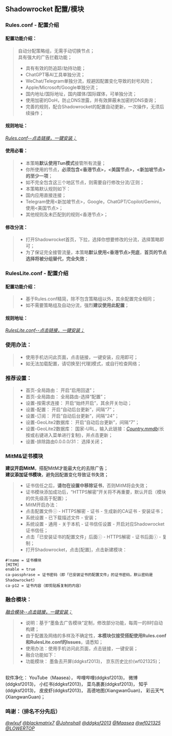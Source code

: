 ## Shadowrocket 配置/模块<br>

### Rules.conf - 配置介绍
#### 配置功能介绍：<br>
> 自动分配策略组，无需手动切换节点；<br>
> 具有强大的广告拦截功能；<br>
> * 具有有效的防追踪/劫持功能；<br>
> * ChatGPT等AI工具单独分流；<br>
> * WeChat/Telegram单独分流，规避因配置变化导致的封号风险；<br>
> * Apple/Microsoft/Google单独分流；<br>
> * 国内地址/国际地址，国内媒体/国际媒体，可单独分流；<br>
> * 使用加密的DoH，防止DNS泄露，并有效屏蔽未加密的DNS查询；<br>
> * 完善的规则，配合Shadowrocket的配置自动更新，一次操作，无须后续操作；<br>

#### 规则地址：<br>
[*Rules.conf--点击链接，一键安装；*](https://lowertop.github.io/Shadowrocket-First/redirect.html?url=shadowrocket://config/add/https://raw.githubusercontent.com/XiangwanGuan/Shadowrocket/main/Rules.conf)<br>

#### 使用必看：<br>
> * 本策略**默认使用Tun模式**接管所有流量；<br>
> * 你所使用的节点，**必须包含<香港节点>，<美国节点>，<新加坡节点>的至少一项**；<br>
> * 如不完全包含这三个地区节点，则需要自行修改分流/正则；<br>
> * 本策略默认规则如下：<br>
> * 国内应用直接连接；<br>
> * Telegram使用<新加坡节点>，Google，ChatGPT/Copilot/Gemini，使用<美国节点>；<br>
> * 其他规则及未匹配到的规则<香港节点>；<br>

#### 修改分流：<br>
> * 打开Shadowrocket首页，下拉，选择你想要修改的分流，选择策略即可；<br>
> * 为了保证完全接管流量，本策略**默认使用<香港节点>兜底**，**首页的节点选择将被分组替代，完全失效**；<br>

### RulesLite.conf - 配置介绍
#### 配置功能介绍：<br>
> * 基于Rules.conf精简，除不包含策略组以外，其余配置完全相同；<br>
> * 如不需要策略组及自动分流，强烈**建议使用此配置**；<br>

#### 规则地址：<br>
[*RulesLite.conf--点击链接，一键安装；*](https://lowertop.github.io/Shadowrocket-First/redirect.html?url=shadowrocket://config/add/https://raw.githubusercontent.com/XiangwanGuan/Shadowrocket/main/RulesLite.conf)<br>

### 使用办法：<br>
> * 使用手机访问此页面，点击链接，一键安装，应用即可；<br>
> * 如无法加载配置，请切换至[代理]模式，或自行检查网络；<br>

### 推荐设置：<br>
> * 首页-全局路由：
开启“启用回退”；<br>
> * 首页-全局路由：
全局路由-选择“配置”；<br>
> * 设置-按需求连接：
开启“始终开启”，其余开关勿动；<br>
> * 设置-配置：
开启“自动后台更新”，间隔“7”；<br>
> * 设置-订阅：
开启“自动后台更新”，间隔“24”；<br>
> * 设置-GeoLite2数据库：
开启“自动后台更新”，间隔“7”；<br>
> * 设置-GeoLite2数据库：
国家-URL，输入此链接：[*Country.mmdb*](https://github.com/Hackl0us/GeoIP2-CN/raw/release/Country.mmdb)(长按或右键进入菜单进行复制)，并点击更新；<br>
> * 设置-排除路由0.0.0.0/31：
选择关闭；<br>

### MitM&证书模块
**建议开启MitM**，搭配MitM才能最大化的去除广告；<br>
**建议添加证书模块**，避免因配置变化导致证书失效；<br>
> * 证书信任之后，**请勿在设置中移除证书**，否则MitM将会失效；<br>
> * 证书模块添加成功后，“HTTPS解密”开关将不再重要，默认开启（模块的优先级高于配置）；<br>
> * MitM开启办法：<br>
> * 点击配置文件ⓘ - HTTPS解密 - 证书 - 生成新的CA证书 - 安装证书；<br>
> * 系统设置 - 已下载描述文件 - 安装；<br>
> * 系统设置 - 通用 - 关于本机 - 证书信任设置 - 开启对应Shadowrocket证书信任；<br>
> * 点击「已安装证书的配置文件」后面ⓘ - HTTPS解密 - 证书后面ⓘ - 复制；<br>
> * 打开Shadowrocket，点击[配置]，点击新建模块：<br>
```
#!name = 证书模块
[MITM]
enable = true
ca-passphrase = 证书密码（即「已安装证书的配置文件」的证书密码，默认密码是Shadowrocket）
ca-p12 = 证书内容（即剪贴板复制的内容）
```

### 融合模块：
[*融合模块--点击链接，一键安装；*](https://lowertop.github.io/Shadowrocket-First/redirect.html?url=shadowrocket://install?module=https://raw.githubusercontent.com/XiangwanGuan/Shadowrocket/main/Module.sgmodule)<br>
> * 说明：基于“墨鱼去广告模块”定制，修改部分功能，每周一的8时自动构建；<br>
> * 由于配置及网络的多样及不确定性，**本模块仅接受搭配使用Rules.conf和RulesLite.conf的Issues**，请悉知；<br>
> * 使用办法：使用手机访问此页面，点击链接，一键安装；<br>
> * 融合功能如下：<br>
> * 功能模块：
墨鱼去开屏(ddgksf2013)，
京东历史比价(wf021325)；
<br>
软件净化：
YouTube（Maasea），
哔哩哔哩(ddgksf2013)，
微博(ddgksf2013)，
小红书(ddgksf2013)，
菜鸟裹裹(ddgksf2013)，
知乎(ddgksf2013)，
皮皮虾(ddgksf2013)，
高德地图(XiangwanGuan)，
彩云天气(XiangwanGuan)；
<br>

### 鸣谢：（排名不分先后）<br>
[*@wlxuf*](https://github.com/wlxuf/Shadowrocket)
[*@blackmatrix7*](https://github.com/blackmatrix7/ios_rule_script/tree/master/rule/Shadowrocket)
[*@Johnshall*](https://github.com/Johnshall/Shadowrocket-ADBlock-Rules-Forever)
[*@ddgksf2013*](https://github.com/ddgksf2013/ddgksf2013)
[*@Maasea*](https://github.com/Maasea/sgmodule)
[*@wf021325*](https://github.com/wf021325/qx)
[*@LOWERTOP*](https://github.com/LOWERTOP/Shadowrocket-First)
